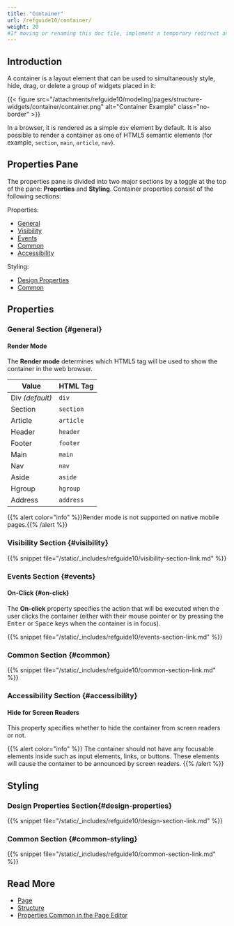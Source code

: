 ```yaml
---
title: "Container"
url: /refguide10/container/
weight: 20
#If moving or renaming this doc file, implement a temporary redirect and let the respective team know they should update the URL in the product. See Mapping to Products for more details.
---
```


## Introduction

A container is a layout element that can be used to simultaneously style, hide, drag, or delete a group of widgets placed in it:

{{< figure src="/attachments/refguide10/modeling/pages/structure-widgets/container/container.png" alt="Container Example" class="no-border" >}}

In a browser, it is rendered as a simple `div` element by default. It is also possible to render a container as one of HTML5 semantic elements (for example, `section`, `main`, `article`, `nav`).

## Properties Pane

The properties pane is divided into two major sections by a toggle at the top of the pane: **Properties** and **Styling**. Container properties consist of the following sections:

Properties:

* [General](#general)
* [Visibility](#visibility)
* [Events](#events)
* [Common](#common)
* [Accessibility](#accessibility)

Styling:

* [Design Properties](#design-properties)
* [Common](#common-styling)

## Properties 

### General Section {#general}

#### Render Mode

The **Render mode** determines which HTML5 tag will be used to show the container in the web browser. 

| Value     | HTML Tag    |
| --------- | ----------- |
| Div *(default)*      | `div`       |
| Section   | `section`   |
| Article   | `article`   |
| Header    | `header`    |
| Footer    | `footer`    |
| Main      | `main`      |
| Nav       | `nav`       |
| Aside     | `aside`     |
| Hgroup    | `hgroup`    |
| Address   | `address`   |

{{% alert color="info" %}}Render mode is not supported on native mobile pages.{{% /alert %}}

### Visibility Section {#visibility}

{{% snippet file="/static/_includes/refguide10/visibility-section-link.md" %}}

### Events Section {#events}    

#### On-Click {#on-click}    

The **On-click** property specifies the action that will be executed when the user clicks the container (either with their mouse pointer or by pressing the <kbd>Enter</kbd> or <kbd>Space</kbd> keys when the container is in focus).

{{% snippet file="/static/_includes/refguide10/events-section-link.md" %}}

### Common Section {#common}

{{% snippet file="/static/_includes/refguide10/common-section-link.md" %}}

### Accessibility Section {#accessibility}

#### Hide for Screen Readers 

This property specifies whether to hide the container from screen readers or not.

{{% alert color="info" %}} The container should not have any focusable elements inside such as input elements, links, or buttons. These elements will cause the container to be announced by screen readers.
{{% /alert %}}

## Styling

### Design Properties Section{#design-properties}

{{% snippet file="/static/_includes/refguide10/design-section-link.md" %}} 

### Common Section {#common-styling}

{{% snippet file="/static/_includes/refguide10/common-section-link.md" %}}

## Read More

* [Page](/refguide10/page/)
* [Structure](/refguide10/structure-widgets/)
* [Properties Common in the Page Editor](/refguide10/common-widget-properties/)
